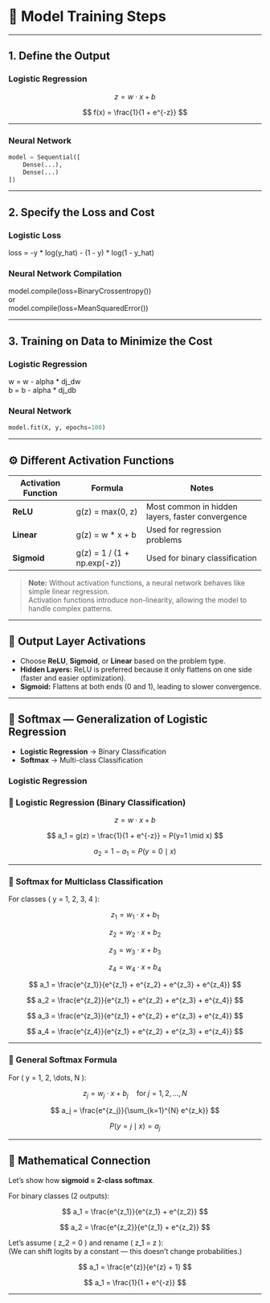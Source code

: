 # 🧠 Model Training Steps

---

## 1. Define the Output

### Logistic Regression
$$
z = w \cdot x + b
$$

$$
f(x) = \frac{1}{1 + e^{-z}}
$$

---

### Neural Network

```python
model = Sequential([
    Dense(...),
    Dense(...)
])
```
---

## 2. Specify the Loss and Cost

### Logistic Loss
loss = -y * log(y_hat) - (1 - y) * log(1 - y_hat)

### Neural Network Compilation
model.compile(loss=BinaryCrossentropy())  
or  
model.compile(loss=MeanSquaredError())

---

## 3. Training on Data to Minimize the Cost

### Logistic Regression
w = w - alpha * dj_dw  
b = b - alpha * dj_db

### Neural Network
```python
model.fit(X, y, epochs=100)
```
---

## ⚙️ Different Activation Functions

| Activation Function | Formula | Notes |
|----------------------|----------|--------|
| **ReLU** | g(z) = max(0, z) | Most common in hidden layers, faster convergence |
| **Linear** | g(z) = w * x + b | Used for regression problems |
| **Sigmoid** | g(z) = 1 / (1 + np.exp(-z)) | Used for binary classification |

> **Note:** Without activation functions, a neural network behaves like simple linear regression.  
> Activation functions introduce non-linearity, allowing the model to handle complex patterns.

---

## 🧩 Output Layer Activations

- Choose **ReLU**, **Sigmoid**, or **Linear** based on the problem type.  
- **Hidden Layers:** ReLU is preferred because it only flattens on one side (faster and easier optimization).  
- **Sigmoid:** Flattens at both ends (0 and 1), leading to slower convergence.

---

## 🔢 Softmax — Generalization of Logistic Regression

- **Logistic Regression** → Binary Classification  
- **Softmax** → Multi-class Classification  

### Logistic Regression
### 🔹 Logistic Regression (Binary Classification)

$$
z = w \cdot x + b
$$

$$
a_1 = g(z) = \frac{1}{1 + e^{-z}} = P(y=1 \mid x)
$$

$$
a_2 = 1 - a_1 = P(y=0 \mid x)
$$

---

### 🔹 Softmax for Multiclass Classification

For classes \( y = 1, 2, 3, 4 \):

$$
z_1 = w_1 \cdot x + b_1
$$

$$
z_2 = w_2 \cdot x + b_2
$$

$$
z_3 = w_3 \cdot x + b_3
$$

$$
z_4 = w_4 \cdot x + b_4
$$

$$
a_1 = \frac{e^{z_1}}{e^{z_1} + e^{z_2} + e^{z_3} + e^{z_4}}
$$

$$
a_2 = \frac{e^{z_2}}{e^{z_1} + e^{z_2} + e^{z_3} + e^{z_4}}
$$

$$
a_3 = \frac{e^{z_3}}{e^{z_1} + e^{z_2} + e^{z_3} + e^{z_4}}
$$

$$
a_4 = \frac{e^{z_4}}{e^{z_1} + e^{z_2} + e^{z_3} + e^{z_4}}
$$

---

### 🔹 General Softmax Formula

For \( y = 1, 2, \dots, N \):

$$
z_j = w_j \cdot x + b_j \quad \text{for } j = 1, 2, \dots, N
$$

$$
a_j = \frac{e^{z_j}}{\sum_{k=1}^{N} e^{z_k}}
$$

$$
P(y = j \mid x) = a_j
$$

---

## 🧮 Mathematical Connection

Let’s show how **sigmoid = 2-class softmax**.

For binary classes (2 outputs):

$$
a_1 = \frac{e^{z_1}}{e^{z_1} + e^{z_2}}
$$

$$
a_2 = \frac{e^{z_2}}{e^{z_1} + e^{z_2}}
$$

Let’s assume \( z_2 = 0 \) and rename \( z_1 = z \):  
(We can shift logits by a constant — this doesn’t change probabilities.)

$$
a_1 = \frac{e^{z}}{e^{z} + 1}
$$

$$
a_1 = \frac{1}{1 + e^{-z}}
$$

---

